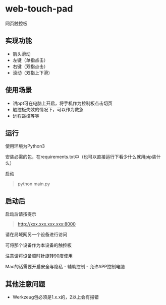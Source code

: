 # web-touch-pad
网页触控板

## 实现功能
- 箭头滑动
- 左键（单指点击）
- 右键（双指点击）
- 滚动（双指上下滑）

## 使用场景
- 讲ppt可在电脑上开启，将手机作为控制板点击切页
- 触控板失效的情况下，可以作为救急
- 远程遥控等等

## 运行

使用环境为Python3

安装必需的包，在requirements.txt中（也可以直接运行下看少什么就用pip装什么）

启动
> python main.py

## 启动后

启动后请按提示

> http://xxx.xxx.xxx.xxx:8000

请在局域网另一个设备进行访问

可将那个设备作为本设备的触控板

注意请将设备顺时针旋转90度使用

Mac的话需要开启安全与隐私 - 辅助控制 - 允许APP控制电脑

## 其他注意问题

- Werkzeug包必须是1.x.x的，2以上会有报错